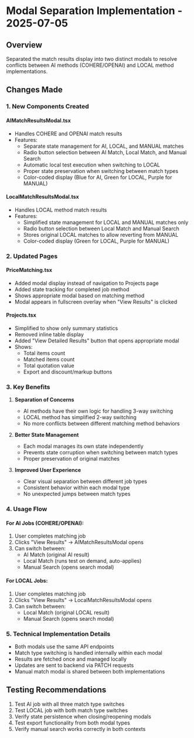 # Modal Separation Implementation - 2025-07-05

## Overview
Separated the match results display into two distinct modals to resolve conflicts between AI methods (COHERE/OPENAI) and LOCAL method implementations.

## Changes Made

### 1. New Components Created

#### AIMatchResultsModal.tsx
- Handles COHERE and OPENAI match results
- Features:
  - Separate state management for AI, LOCAL, and MANUAL matches
  - Radio button selection between AI Match, Local Match, and Manual Search
  - Automatic local test execution when switching to LOCAL
  - Proper state preservation when switching between match types
  - Color-coded display (Blue for AI, Green for LOCAL, Purple for MANUAL)

#### LocalMatchResultsModal.tsx
- Handles LOCAL method match results
- Features:
  - Simplified state management for LOCAL and MANUAL matches only
  - Radio button selection between Local Match and Manual Search
  - Stores original LOCAL matches to allow reverting from MANUAL
  - Color-coded display (Green for LOCAL, Purple for MANUAL)

### 2. Updated Pages

#### PriceMatching.tsx
- Added modal display instead of navigation to Projects page
- Added state tracking for completed job method
- Shows appropriate modal based on matching method
- Modal appears in fullscreen overlay when "View Results" is clicked

#### Projects.tsx
- Simplified to show only summary statistics
- Removed inline table display
- Added "View Detailed Results" button that opens appropriate modal
- Shows:
  - Total items count
  - Matched items count
  - Total quotation value
  - Export and discount/markup buttons

### 3. Key Benefits

1. **Separation of Concerns**
   - AI methods have their own logic for handling 3-way switching
   - LOCAL method has simplified 2-way switching
   - No more conflicts between different matching method behaviors

2. **Better State Management**
   - Each modal manages its own state independently
   - Prevents state corruption when switching between match types
   - Proper preservation of original matches

3. **Improved User Experience**
   - Clear visual separation between different job types
   - Consistent behavior within each modal type
   - No unexpected jumps between match types

### 4. Usage Flow

#### For AI Jobs (COHERE/OPENAI):
1. User completes matching job
2. Clicks "View Results" → AIMatchResultsModal opens
3. Can switch between:
   - AI Match (original AI result)
   - Local Match (runs test on demand, auto-applies)
   - Manual Search (opens search modal)

#### For LOCAL Jobs:
1. User completes matching job
2. Clicks "View Results" → LocalMatchResultsModal opens
3. Can switch between:
   - Local Match (original LOCAL result)
   - Manual Search (opens search modal)

### 5. Technical Implementation Details

- Both modals use the same API endpoints
- Match type switching is handled internally within each modal
- Results are fetched once and managed locally
- Updates are sent to backend via PATCH requests
- Manual match modal is shared between both implementations

## Testing Recommendations

1. Test AI job with all three match type switches
2. Test LOCAL job with both match type switches
3. Verify state persistence when closing/reopening modals
4. Test export functionality from both modal types
5. Verify manual search works correctly in both contexts